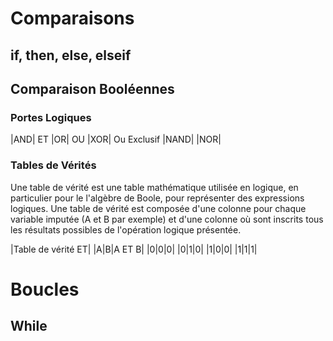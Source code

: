 <!-- TITLE: Python - Scripts -->
<!-- SUBTITLE: A quick summary of Scripts -->

# Comparaisons
## if, then, else, elseif
	

## Comparaison Booléennes
### Portes Logiques
|AND| ET
|OR| OU
|XOR| Ou Exclusif
|NAND|
|NOR|

### Tables de Vérités
Une table de vérité est une table mathématique utilisée en logique, en particulier pour le l'algèbre de Boole, pour représenter des expressions logiques.
Une table de vérité est composée d'une colonne pour chaque variable imputée (A et B par exemple) et d'une colonne où sont inscrits tous les résultats possibles de l'opération logique présentée.

|Table de vérité ET|
|A|B|A ET B|
|0|0|0|
|0|1|0|
|1|0|0|
|1|1|1|

# Boucles
## While



